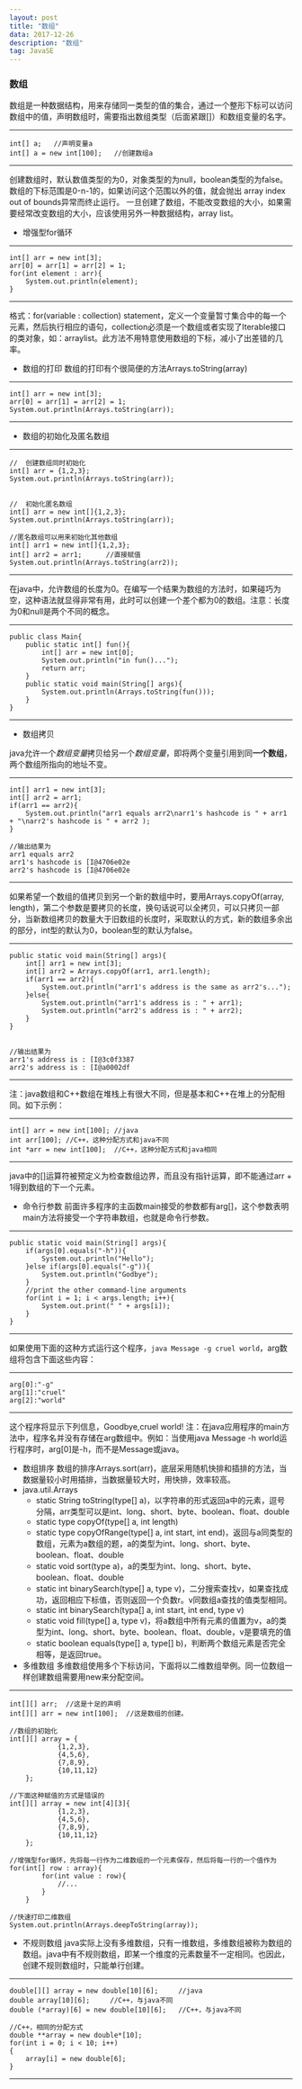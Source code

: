 ```yaml
---
layout: post
title: "数组"
data: 2017-12-26
description: "数组"
tag: JavaSE
---
```


### 数组 ###

 数组是一种数据结构，用来存储同一类型的值的集合，通过一个整形下标可以访问数组中的值，声明数组时，需要指出数组类型（后面紧跟[]）和数组变量的名字。


----------


    int[] a;   //声明变量a
    int[] a = new int[100];   //创建数组a


----------
创建数组时，默认数值类型的为0，对象类型的为null，boolean类型的为false。
数组的下标范围是0-n-1的，如果访问这个范围以外的值，就会抛出 array index out of bounds异常而终止运行。
一旦创建了数组，不能改变数组的大小，如果需要经常改变数组的大小，应该使用另外一种数据结构，array list。

 - 增强型for循环

----------


    int[] arr = new int[3];
	arr[0] = arr[1] = arr[2] = 1;
	for(int element : arr){
		System.out.println(element);
	}
	


----------
格式：for(variable : collection) statement，定义一个变量暂寸集合中的每一个元素，然后执行相应的语句，collection必须是一个数组或者实现了Iterable接口的类对象，如：arraylist。此方法不用特意使用数组的下标，减小了出差错的几率。

 - 数组的打印
 数组的打印有个很简便的方法Arrays.toString(array)


----------

    int[] arr = new int[3];
	arr[0] = arr[1] = arr[2] = 1;
	System.out.println(Arrays.toString(arr));
	


----------

 - 数组的初始化及匿名数组
 

----------

    //  创建数组同时初始化
    int[] arr = {1,2,3};
	System.out.println(Arrays.toString(arr));
	
	
	//  初始化匿名数组
	int[] arr = new int[]{1,2,3};
	System.out.println(Arrays.toString(arr));
	
	//匿名数组可以用来初始化其他数组
	int[] arr1 = new int[]{1,2,3};
	int[] arr2 = arr1;      //直接赋值
	System.out.println(Arrays.toString(arr2));
	


----------
在java中，允许数组的长度为0。在编写一个结果为数组的方法时，如果碰巧为空，这种语法就显得非常有用，此时可以创建一个差个都为0的数组。注意：长度为0和null是两个不同的概念。


----------

    public class Main{
	    public static int[] fun(){
		    int[] arr = new int[0];
		    System.out.println("in fun()...");
		    return arr;
	    }
    	public static void main(String[] args){
	    	System.out.println(Arrays.toString(fun()));
	    }
    }
    


----------

 - 数组拷贝
 
java允许一个*数组变量*拷贝给另一个*数组变量*，即将两个变量引用到同**一个数组**，两个数组所指向的地址不变。

----------

    int[] arr1 = new int[3];
	int[] arr2 = arr1;
	if(arr1 == arr2){
	    System.out.println("arr1 equals arr2\narr1's hashcode is " + arr1 + "\narr2's hashcode is " + arr2 );
	}
	
	//输出结果为
	arr1 equals arr2
    arr1's hashcode is [I@4706e02e
    arr2's hashcode is [I@4706e02e


----------
如果希望一个数组的值拷贝到另一个新的数组中时，要用Arrays.copyOf(array, length)，第二个参数是要拷贝的长度，换句话说可以全拷贝，可以只拷贝一部分，当新数组拷贝的数量大于旧数组的长度时，采取默认的方式，新的数组多余出的部分，int型的默认为0，boolean型的默认为false。


----------


    public static void main(String[] args){
		int[] arr1 = new int[3];
		int[] arr2 = Arrays.copyOf(arr1, arr1.length);
		if(arr1 == arr2){
			System.out.println("arr1's address is the same as arr2's...");
		}else{
			System.out.println("arr1's address is : " + arr1);
			System.out.println("arr2's address is : " + arr2);
		}
	}
	
	
	//输出结果为
	arr1's address is : [I@3c0f3387
    arr2's address is : [I@a0002df
    


----------
注：java数组和C++数组在堆栈上有很大不同，但是基本和C++在堆上的分配相同。如下示例：


----------


    int[] arr = new int[100]; //java
    int arr[100]; //C++，这种分配方式和java不同
    int *arr = new int[100];  //C++，这种分配方式和java相同
    


----------
java中的[]运算符被预定义为检查数组边界，而且没有指针运算，即不能通过arr + 1得到数组的下一个元素。

 - 命令行参数
 前面许多程序的主函数main接受的参数都有arg[]，这个参数表明main方法将接受一个字符串数组，也就是命令行参数。


----------

    public static void main(String[] args){
		if(args[0].equals("-h")){
			System.out.println("Hello");
		}else if(args[0].equals("-g")){
			System.out.println("Godbye");
		}
		//print the other command-line arguments
		for(int i = 1; i < args.length; i++){
			System.out.print(" " + args[i]);
		}
	}
	


----------
如果使用下面的这种方式运行这个程序，`java Message -g cruel world`，arg数组将包含下面这些内容：


----------


    arg[0]:"-g"
    arg[1]:"cruel"
    arg[2]:"world"
    


----------
这个程序将显示下列信息，Goodbye,cruel world!
注：在java应用程序的main方法中，程序名并没有存储在arg数组中。例如：当使用java Message -h world运行程序时，arg[0]是-h，而不是Message或java。

 - 数组排序
 数组的排序Arrays.sort(arr)，底层采用随机快排和插排的方法，当数据量较小时用插排，当数据量较大时，用快排，效率较高。
 - java.util.Arrays
    - static String toString(type[] a)，以字符串的形式返回a中的元素，逗号分隔，arr类型可以是int、long、short、byte、boolean、float、double
    - static type copyOf(type[] a, int length)
    - static type copyOfRange(type[] a, int start, int end)，返回与a同类型的数组，元素为a数组的题，a的类型为int、long、short、byte、boolean、float、double
    - static void sort(type a)，a的类型为int、long、short、byte、boolean、float、double
    - static int binarySearch(type[] a, type v)，二分搜索查找v，如果查找成功，返回相应下标值，否则返回一个负数r。v同数组a查找的值类型相同。
    - static int binarySearch(typa[] a, int start, int end, type v)
    - static void fill(type[] a, type v)，将a数组中所有元素的值置为v，a的类型为int、long、short、byte、boolean、float、double，v是要填充的值
    - static boolean equals(type[] a, type[] b)，判断两个数组元素是否完全相等，是返回true。
 - 多维数组
 多维数组使用多个下标访问，下面将以二维数组举例。同一位数组一样创建数组需要用new来分配空间。


----------

    int[][] arr;  //这是十足的声明
    int[][] arr = new int[100];  //这是数组的创建。
    
    //数组的初始化
    int[][] array = {
				{1,2,3},
				{4,5,6},
				{7,8,9},
				{10,11,12}
		};
	
	//下面这种赋值的方式是错误的
	int[][] array = new int[4][3]{
				{1,2,3},
				{4,5,6},
				{7,8,9},
				{10,11,12}
		};
	
	//增强型for循环，先将每一行作为二维数组的一个元素保存，然后将每一行的一个值作为
    for(int[] row : array){
			for(int value : row){
				//...
			}
		}
	
	//快速打印二维数组
	System.out.println(Arrays.deepToString(array));

 - 不规则数组
 java实际上没有多维数组，只有一维数组，多维数组被称为数组的数组。java中有不规则数组，即某一个维度的元素数量不一定相同。也因此，创建不规则数组时，只能单行创建。


----------

    double[][] array = new double[10][6];     //java
    double array[10][6];     //C++，与java不同
    double (*array)[6] = new double[10][6];   //C++，与java不同
    
    //C++，相同的分配方式
    double **array = new double*[10];
    for(int i = 0; i < 10; i++)
    {
        array[i] = new double[6];
    }
    


---------
